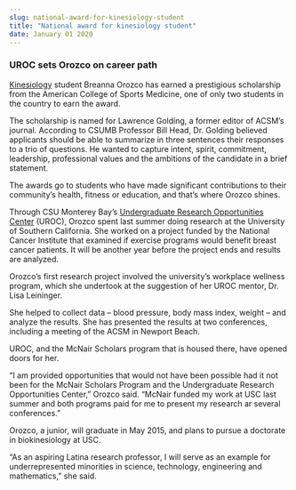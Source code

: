 ```yaml
---
slug: national-award-for-kinesiology-student
title: "National award for kinesiology student"
date: January 01 2020
---
```


<h3>UROC sets Orozco on career path</h3><p><a href="http://kinesiology.csumb.edu/">Kinesiology</a> student Breanna Orozco has earned a prestigious scholarship from the American College of Sports Medicine, one of only two students in the country to earn the award.
</p><p>The scholarship is named for Lawrence Golding, a former editor of ACSM’s journal. According to CSUMB Professor Bill Head, Dr. Golding believed applicants should be able to summarize in three sentences their responses to a trio of questions. He wanted to capture intent, spirit, commitment, leadership, professional values and the ambitions of the candidate in a brief statement.
</p><p>The awards go to students who have made significant contributions to their community’s health, fitness or education, and that’s where Orozco shines.
</p><p>Through CSU Monterey Bay’s <a href="http://uroc.csumb.edu/">Undergraduate Research Opportunities Center</a> (UROC), Orozco spent last summer doing research at the University of Southern California. She worked on a project funded by the National Cancer Institute that examined if exercise programs would benefit breast cancer patients. It will be another year before the project ends and results are analyzed.
</p><p>Orozco’s first research project involved the university’s workplace wellness program, which she undertook at the suggestion of her UROC mentor, Dr. Lisa Leininger.
</p><p>She helped to collect data – blood pressure, body mass index, weight – and analyze the results. She has presented the results at two conferences, including a meeting of the ACSM in Newport Beach.
</p><p>UROC, and the McNair Scholars program that is housed there, have opened doors for her.
</p><p>“I am provided opportunities that would not have been possible had it not been for the McNair Scholars Program and the Undergraduate Research Opportunities Center,” Orozco said. “McNair funded my work at USC last summer and both programs paid for me to present my research ar several conferences.”
</p><p>Orozco, a junior, will graduate in May 2015, and plans to pursue a doctorate in biokinesiology at USC.
</p><p>“As an aspiring Latina research professor, I will serve as an example for underrepresented minorities in science, technology, engineering and mathematics,” she said.
</p>
